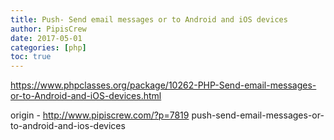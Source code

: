 ```yaml
---
title: Push- Send email messages or to Android and iOS devices
author: PipisCrew
date: 2017-05-01
categories: [php]
toc: true
---
```


https://www.phpclasses.org/package/10262-PHP-Send-email-messages-or-to-Android-and-iOS-devices.html

origin - http://www.pipiscrew.com/?p=7819 push-send-email-messages-or-to-android-and-ios-devices